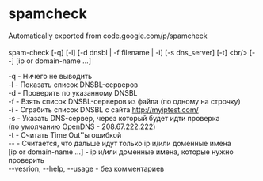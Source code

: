 # spamcheck
Automatically exported from code.google.com/p/spamcheck<br/>
<br/>
spam-check [-q] [-l] [-d dnsbl | -f filename | -i] [-s dns_server] [-t] \<br/>
           [--] [ip or domain-name ...]<br/>

   -q           - Ничего не выводить<br/>
   -l           - Показать список DNSBL-серверов<br/>
   -d           - Проверить по указанному DNSBL<br/>
   -f           - Взять список DNSBL-серверов из файла (по одному на строчку)<br/>
   -i           - Сграбить список DNSBL с сайта http://myiptest.com/<br/>
   -s           - Указать DNS-сервер, через который будет идти проверка <br/>
                  (по умолчанию OpenDNS - 208.67.222.222)<br/>
   -t           - Считать Time Out''ы ошибкой<br/>
   --           - Считается, что дальше идут только ip и/или доменные имена<br/>
   [ip or domain-name ...]      - ip и/или доменные имена, которые нужно проверить<br/>
   --vesrion, --help, --usage   - без комментариев<br/>
